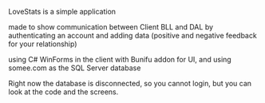
LoveStats is a simple application

made to show communication between Client BLL and DAL
by authenticating an account and adding data (positive and negative feedback for your relationship)

using C# WinForms in the client with Bunifu addon for UI, and using somee.com as the SQL Server database

Right now the database is disconnected, so you cannot login, but you can look at the code and the screens.


